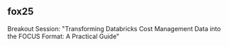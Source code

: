 ## fox25

Breakout Session: "Transforming Databricks Cost Management Data into the FOCUS Format: A Practical Guide"